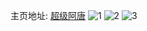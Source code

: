 主页地址: [超级阿唐](https://weibo.com/u/5714259379) 
![1](https://wx4.sinaimg.cn/mw2000/006eIrTRly1hajc3ssoh2j31sc2ds7wi.jpg) 
![2](https://wx4.sinaimg.cn/mw2000/006eIrTRly1hajc3u25tyj33402c07wk.jpg) 
![3](https://wx4.sinaimg.cn/mw2000/006eIrTRly1hajc3rp2jbj32c0340e82.jpg) 
